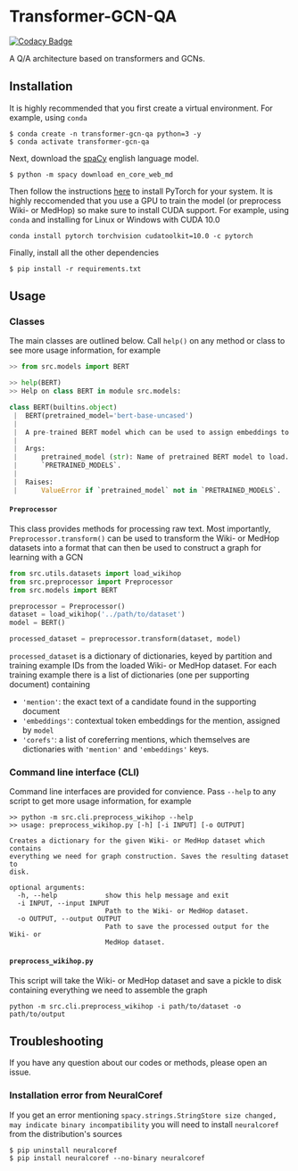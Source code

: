 # Transformer-GCN-QA

[![Codacy Badge](https://api.codacy.com/project/badge/Grade/e25aeff5b35046e3831c4517efe0b813)](https://app.codacy.com/app/JohnGiorgi/Transformer-GCN-QA?utm_source=github.com&utm_medium=referral&utm_content=berc-uoft/Transformer-GCN-QA&utm_campaign=Badge_Grade_Dashboard)

A Q/A architecture based on transformers and GCNs.

## Installation

It is highly recommended that you first create a virtual environment. For example, using `conda`

```
$ conda create -n transformer-gcn-qa python=3 -y
$ conda activate transformer-gcn-qa
```

Next, download the [spaCy](https://spacy.io/) english language model.

```
$ python -m spacy download en_core_web_md
```

Then follow the instructions [here](https://pytorch.org/get-started/locally/) to install PyTorch for your system. It is highly reccomended that you use a GPU to train the model (or preprocess Wiki- or MedHop) so make sure to install CUDA support. For example, using `conda` and installing for Linux or Windows with CUDA 10.0

```
conda install pytorch torchvision cudatoolkit=10.0 -c pytorch
```

Finally, install all the other dependencies

```
$ pip install -r requirements.txt
```

## Usage

### Classes

The main classes are outlined below. Call `help()` on any method or class to see more usage information, for example

```python
>> from src.models import BERT

>> help(BERT)
>> Help on class BERT in module src.models:

class BERT(builtins.object)
 |  BERT(pretrained_model='bert-base-uncased')
 |  
 |  A pre-trained BERT model which can be used to assign embeddings to tokenized text.
 |
 |  Args:
 |      pretrained_model (str): Name of pretrained BERT model to load. Must be in
 |      `PRETRAINED_MODELS`.
 |  
 |  Raises:
 |      ValueError if `pretrained_model` not in `PRETRAINED_MODELS`.
```

#### `Preprocessor`

This class provides methods for processing raw text. Most importantly, `Preprocessor.transform()` can be used to transform the Wiki- or MedHop datasets into a format that can then be used to construct a graph for learning with a GCN

```python
from src.utils.datasets import load_wikihop
from src.preprocessor import Preprocessor
from src.models import BERT

preprocessor = Preprocessor()
dataset = load_wikihop('../path/to/dataset')
model = BERT()

processed_dataset = preprocessor.transform(dataset, model)
```

`processed_dataset` is a dictionary of dictionaries, keyed by partition and training example IDs from the loaded Wiki- or MedHop dataset. For each training example there is a list of dictionaries (one per supporting document) containing

- `'mention'`: the exact text of a candidate found in the supporting document
- `'embeddings'`: contextual token embeddings for the mention, assigned by `model`
- `'corefs'`: a list of coreferring mentions, which themselves are dictionaries with `'mention'` and `'embeddings'` keys.

### Command line interface (CLI)

Command line interfaces are provided for convience. Pass `--help` to any script to get more usage information, for example

```
>> python -m src.cli.preprocess_wikihop --help
>> usage: preprocess_wikihop.py [-h] [-i INPUT] [-o OUTPUT]

Creates a dictionary for the given Wiki- or MedHop dataset which contains
everything we need for graph construction. Saves the resulting dataset to
disk.

optional arguments:
  -h, --help            show this help message and exit
  -i INPUT, --input INPUT
                        Path to the Wiki- or MedHop dataset.
  -o OUTPUT, --output OUTPUT
                        Path to save the processed output for the Wiki- or
                        MedHop dataset.
```

#### `preprocess_wikihop.py`

This script will take the Wiki- or MedHop dataset and save a pickle to disk containing everything we need to assemble the graph

```
python -m src.cli.preprocess_wikihop -i path/to/dataset -o path/to/output
```

## Troubleshooting

If you have any question about our codes or methods, please open an issue.

### Installation error from NeuralCoref

If you get an error mentioning `spacy.strings.StringStore size changed, may indicate binary incompatibility` you will need to install `neuralcoref` from the distribution's sources

```
$ pip uninstall neuralcoref
$ pip install neuralcoref --no-binary neuralcoref
```
